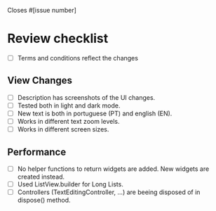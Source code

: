 Closes #[issue number]
<!--
Description of the changes proposed in the pull request. 
Include steps to replicate the behavior and screenshots if UI is updated.
> If this is release PR select it's template by adding ?template=release_pr_template.md to the url.
-->

# Review checklist

- [ ] Terms and conditions reflect the changes

## View Changes

- [ ] Description has screenshots of the UI changes.
- [ ] Tested both in light and dark mode.
- [ ] New text is both in portuguese (PT) and english (EN).
- [ ] Works in different text zoom levels.
- [ ] Works in different screen sizes.

## Performance

- [ ] No helper functions to return widgets are added. New widgets are created instead.
- [ ] Used ListView.builder for Long Lists.
- [ ] Controllers (TextEditingController, ...) are beeing  disposed of in dispose() method.
